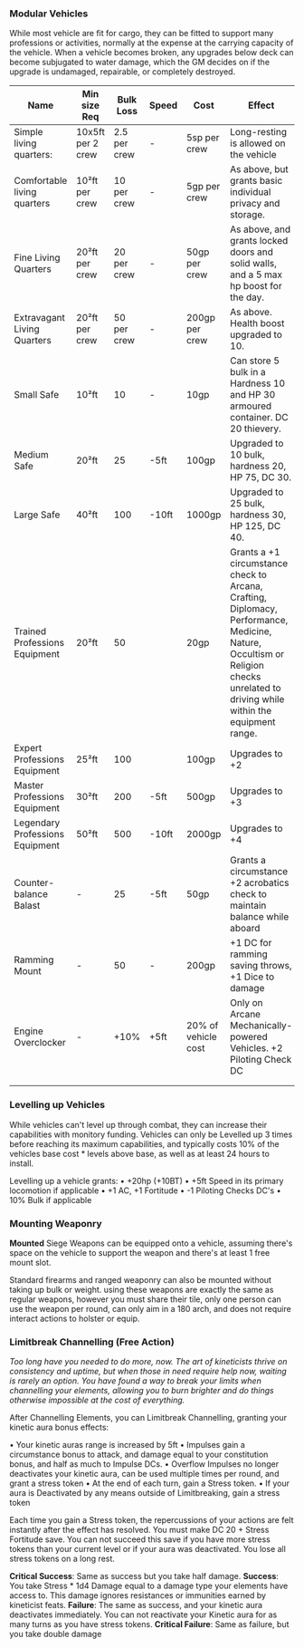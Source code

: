 ### Modular Vehicles

While most vehicle are fit for cargo, they can be fitted to support many professions or activities, normally at the expense at the carrying capacity of the vehicle. When a vehicle becomes broken, any upgrades below deck can become subjugated to water damage, which the GM decides on if the upgrade is undamaged, repairable, or completely destroyed. 

| Name                            | Min size Req      | Bulk Loss    | Speed | Cost                | Effect                                                                                                                                                                            |
| ------------------------------- | ----------------- | ------------ | ----- | ------------------- | --------------------------------------------------------------------------------------------------------------------------------------------------------------------------------- |
| Simple living quarters:         | 10x5ft per 2 crew | 2.5 per crew | -     | 5sp per crew        | Long-resting is allowed on the vehicle                                                                                                                                            |
| Comfortable living quarters     | 10²ft per crew    | 10 per crew  | -     | 5gp per crew        | As above, but grants basic individual privacy and storage.                                                                                                                        |
| Fine Living Quarters            | 20²ft per crew    | 20 per crew  | -     | 50gp per crew       | As above, and grants locked doors and solid walls, and a 5 max hp boost for the day.                                                                                              |
| Extravagant Living Quarters     | 20²ft per crew    | 50 per crew  | -     | 200gp per crew      | As above. Health boost upgraded to 10.                                                                                                                                            |
| Small Safe                      | 10²ft             | 10           | -     | 10gp                | Can store 5 bulk in a Hardness 10 and HP 30 armoured container. DC 20 thievery.                                                                                                   |
| Medium Safe                     | 20²ft             | 25           | -5ft  | 100gp               | Upgraded to 10 bulk, hardness 20, HP 75, DC 30.                                                                                                                                   |
| Large Safe                      | 40²ft             | 100          | -10ft | 1000gp              | Upgraded to 25 bulk, hardness 30, HP 125, DC 40.                                                                                                                                  |
| Trained Professions Equipment   | 20²ft             | 50           |       | 20gp                | Grants a +1 circumstance check to Arcana, Crafting, Diplomacy, Performance, Medicine, Nature, Occultism or Religion checks unrelated to driving while within the equipment range. |
| Expert Professions Equipment    | 25²ft             | 100          |       | 100gp               | Upgrades to +2                                                                                                                                                                    |
| Master Professions Equipment    | 30²ft             | 200          | -5ft  | 500gp               | Upgrades to +3                                                                                                                                                                    |
| Legendary Professions Equipment | 50²ft             | 500          | -10ft | 2000gp              | Upgrades to +4                                                                                                                                                                    |
| Counter-balance Balast          | -                 | 25           | -5ft  | 50gp                | Grants a circumstance +2 acrobatics check to maintain balance while aboard                                                                                                        |
| Ramming Mount                   | -                 | 50           | -     | 200gp               | +1 DC for ramming saving throws, +1 Dice to damage                                                                                                                                |
| Engine Overclocker              | -                 | +10%         | +5ft  | 20% of vehicle cost | Only on Arcane Mechanically-powered Vehicles. +2 Piloting Check DC                                                                                                                |
|                                 |                   |              |       |                     |                                                                                                                                                                                   |
|                                 |                   |              |       |                     |                                                                                                                                                                                   |

### Levelling up Vehicles

While vehicles can't level up through combat, they can increase their capabilities with monitory funding. Vehicles can only be Levelled up 3 times before reaching its maximum capabilities, and typically costs 10% of the vehicles base cost * levels above base, as well as at least 24 hours to install.

Levelling up a vehicle grants:
• +20hp (+10BT)
• +5ft Speed in its primary locomotion if applicable
• +1 AC, +1 Fortitude
• -1 Piloting Checks DC's
• 10% Bulk if applicable

### Mounting Weaponry
**Mounted** Siege Weapons can be equipped onto a vehicle, assuming there's space on the vehicle to support the weapon and there's at least 1 free mount slot.

Standard firearms and ranged weaponry can also be mounted without taking up bulk or weight. using these weapons are exactly the same as regular weapons, however you must share their tile, only one person can use the weapon per round, can only aim in a 180 arch, and does not require interact actions to holster or equip.


### Limitbreak Channelling (Free Action)
*Too long have you needed to do more, now. The art of kineticists thrive on consistency and uptime, but when those in need require help now, waiting is rarely an option. You have found a way to break your limits when channelling your elements, allowing you to burn brighter and do things otherwise impossible at the cost of everything.* 

After Channelling Elements, you can Limitbreak Channelling, granting your kinetic aura bonus effects:

• Your kinetic auras range is increased by 5ft
• Impulses gain a circumstance bonus to attack, and damage equal to your constitution bonus, and half as much to Impulse DCs. 
• Overflow Impulses no longer deactivates your kinetic aura, can be used multiple times per round, and grant a stress token
• At the end of each turn, gain a Stress token. 
• If your aura is Deactivated by any means outside of Limitbreaking, gain a stress token

Each time you gain a Stress token, the repercussions of your actions are felt instantly after the effect has resolved. You must make DC 20 + Stress Fortitude save. You can not succeed this save if you have more stress tokens than your current level or if your aura was deactivated. You lose all stress tokens on a long rest.

**Critical Success**: Same as success but you take half damage.
**Success**: You take Stress * 1d4 Damage equal to a damage type your elements have access to. This damage ignores resistances or immunities earned by kineticist feats.
**Failure**:  The same as success, and your kinetic aura deactivates immediately. You can not reactivate your Kinetic aura for as many turns as you have stress tokens.
**Critical Failure**: Same as failure, but you take double damage